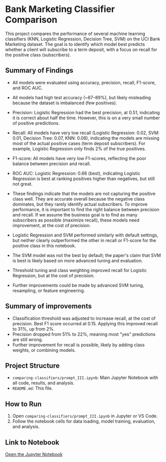 # Bank Marketing Classifier Comparison

This project compares the performance of several machine learning classifiers (KNN, Logistic Regression, Decision Tree, SVM) on the UCI Bank Marketing dataset. The goal is to identify which model best predicts whether a client will subscribe to a term deposit, with a focus on recall for the positive class (subscribers).

## Summary of Findings
- All models were evaluated using accuracy, precision, recall, F1-score, and ROC AUC.
- All models had high test accuracy (~87–89%), but likely misleading because the dataset is imbalanced (few positives).
- Precision: Logistic Regression had the best precision, at 0.51, indicating it is correct about half the time. However, this is on a very small number of positive predictions.
- Recall: All models have very low recall (Logistic Regression: 0.02, SVM: 0.01, Decision Tree: 0.07, KNN: 0.06), indicating the models are missing most of the actual positive cases (term deposit subscribers). For example, Logistic Regression only finds 2% of the true positives.
- F1-score: All models have very low F1-scores, reflecting the poor balance between precision and recall.
- ROC AUC: Logistic Regression: 0.66 (best), indicating Logistic Regression is best at ranking positives higher than negatives, but still not great.

- These findings indicate that the models are not capturing the positive class well. They are accurate overall because the negative class dominates, but they rarely identify actual subscribers. To improve performance, it is important to find the right balance between precision and recall. If we assume the business goal is to find as many subscribers as possible (maximize recall), these models need improvement, at the cost of precision.
- Logistic Regression and SVM performed similarly with default settings, but neither clearly outperformed the other in recall or F1-score for the positive class in this notebook.
- The SVM model was not the best by default; the paper's claim that SVM is best is likely based on more advanced tuning and evaluation.
- Threshold tuning and class weighting improved recall for Logistic Regression, but at the cost of precision.
- Further improvements could be made by advanced SVM tuning, resampling, or feature engineering.

## Summary of improvements
- Classification threshold was adjusted to increase recall, at the cost of precision. Best F1 score occurred at 0.15. Applying this improved recall to 31%, up from 2%.
- Precision dropped from 51% to 22%, meaning most "yes" predictions are still wrong.
- Further improvement for recall is possible, likely by adding class weights, or combining models.

## Project Structure
- `comparing-classifiers/prompt_III.ipynb`: Main Jupyter Notebook with all code, results, and analysis.
- `README.md`: This file.

## How to Run
1. Open `comparing-classifiers/prompt_III.ipynb` in Jupyter or VS Code.
2. Follow the notebook cells for data loading, model training, evaluation, and analysis.

## Link to Notebook
[Open the Jupyter Notebook](prompt_III.ipynb)